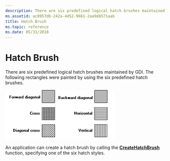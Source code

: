 ```yaml
---
description: There are six predefined logical hatch brushes maintained by GDI. The following rectangles were painted by using the six predefined hatch brushes.
ms.assetid: ac0957db-242a-4d52-9661-2aa9d8571aab
title: Hatch Brush
ms.topic: reference
ms.date: 05/31/2018
---
```


# Hatch Brush

There are six predefined logical hatch brushes maintained by GDI. The following rectangles were painted by using the six predefined hatch brushes.

![illustration showing six boxes, one filled by each of the six hatch brushes](images/hatchbrush.png)

An application can create a hatch brush by calling the [**CreateHatchBrush**](/windows/desktop/api/Wingdi/nf-wingdi-createhatchbrush) function, specifying one of the six hatch styles.

 

 



